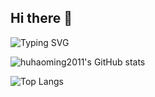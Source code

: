 ## Hi there 👋

![Typing SVG](https://readme-typing-svg.demolab.com/?lines=Welcome+to+my+Github;欢+迎+来+到+我+的+Github)

![huhaoming2011's GitHub stats](https://github-readme-stats.vercel.app/api?username=huhaoming2011)

![Top Langs](https://github-readme-stats.vercel.app/api/top-langs/?username=huhaoming2011)

<!--
**huhaoming2011/huhaoming2011** is a ✨ _special_ ✨ repository because its `README.md` (this file) appears on your GitHub profile.

Here are some ideas to get you started:

- 🔭 I’m currently working on ...
- 🌱 I’m currently learning ...
- 👯 I’m looking to collaborate on ...
- 🤔 I’m looking for help with ...
- 💬 Ask me about ...
- 📫 How to reach me: ...
- 😄 Pronouns: ...
- ⚡ Fun fact: ...
-->
